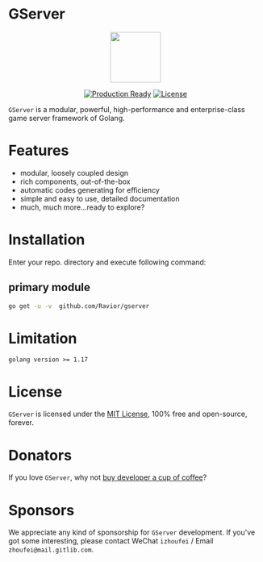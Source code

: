 # GServer
<div align=center>
<img src="https://static.gitlib.com/gserver/logo.png" width="100"/>

[![Production Ready](https://img.shields.io/badge/production-ready-blue.svg)](https://github.com/Ravior/gserver)
[![License](https://img.shields.io/github/license/gogf/gf.svg?style=flat)](https://github.com/Ravior/gserver)
</div>

`GServer` is a modular, powerful, high-performance and enterprise-class game server framework of Golang.

# Features
- modular, loosely coupled design
- rich components, out-of-the-box
- automatic codes generating for efficiency
- simple and easy to use, detailed documentation
- much, much more...ready to explore?

# Installation
Enter your repo. directory and execute following command:

## primary module
```bash
go get -u -v  github.com/Ravior/gserver
```


# Limitation
```
golang version >= 1.17
```

# License

`GServer` is licensed under the [MIT License](LICENSE), 100% free and open-source, forever.

# Donators

If you love `GServer`, why not [buy developer a cup of coffee](https://gitlib.com)?

# Sponsors
We appreciate any kind of sponsorship for `GServer` development. If you've got some interesting, please contact WeChat `izhoufei` / Email `zhoufei@mail.gitlib.com`.



